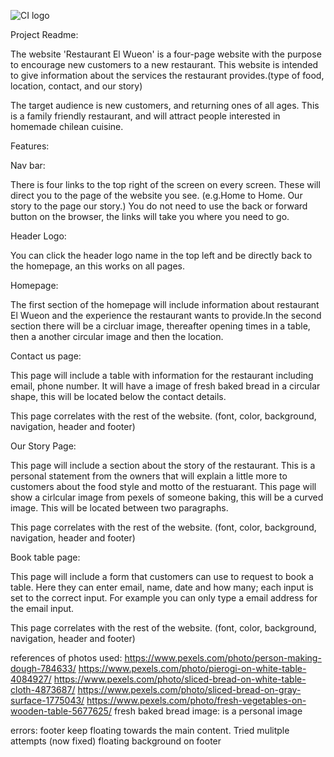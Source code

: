 ![CI logo](https://codeinstitute.s3.amazonaws.com/fullstack/ci_logo_small.png)


Project Readme:

The website 'Restaurant El Wueon' is a four-page website with the purpose to encourage new customers to a new restaurant. This website is intended to give information about the services the restaurant provides.(type of food, location, contact, and our story)

The target audience is new customers, and returning ones of all ages. This is a family friendly restaurant, and will attract people interested in homemade chilean cuisine.



Features:

Nav bar:

There is four links to the top right of the screen on every screen. These will direct you to the page of the website you see. (e.g.Home to Home. Our story to the page our story.) You do not need to use the back or forward button on the browser, the links will take you where you need to go.

Header Logo:

You can click the header logo name in the top left and be directly back to the homepage, an this works on all pages.

Homepage:

The first section of the homepage will include information about restaurant El Wueon and the experience the restaurant wants to provide.In the second section there will be a circluar image, thereafter   opening times in a table, then a another circular image and then the location. 

Contact us page:

This page will include a table with information for the restaurant including email, phone number.
It will have a image of fresh baked bread  in a circular shape, this will be located below the contact details.

This page correlates with the rest of the website. (font, color, background, navigation, header and footer)

Our Story Page:

This page will include a section about the story of the restaurant. This is a personal statement from the owners that will explain a little more to customers about the food style and motto of the restuarant. This page will show a cirlcular image from pexels of someone baking, this will be a curved image. This will be located between two paragraphs.

This page correlates with the rest of the website. (font, color, background, navigation, header and footer)

Book table page:

This page will include a form that customers can use to request to book a table. 
Here they can enter email, name, date and how many; each input is set to the correct input. For example you can only type a email address for the email input.

This page correlates with the rest of the website. (font, color, background, navigation, header and footer)


references of photos used:
https://www.pexels.com/photo/person-making-dough-784633/
https://www.pexels.com/photo/pierogi-on-white-table-4084927/
https://www.pexels.com/photo/sliced-bread-on-white-table-cloth-4873687/
https://www.pexels.com/photo/sliced-bread-on-gray-surface-1775043/
https://www.pexels.com/photo/fresh-vegetables-on-wooden-table-5677625/ 
fresh baked bread image: is a personal image

errors: footer keep floating towards the main content. Tried mulitple attempts (now fixed)
floating background on footer